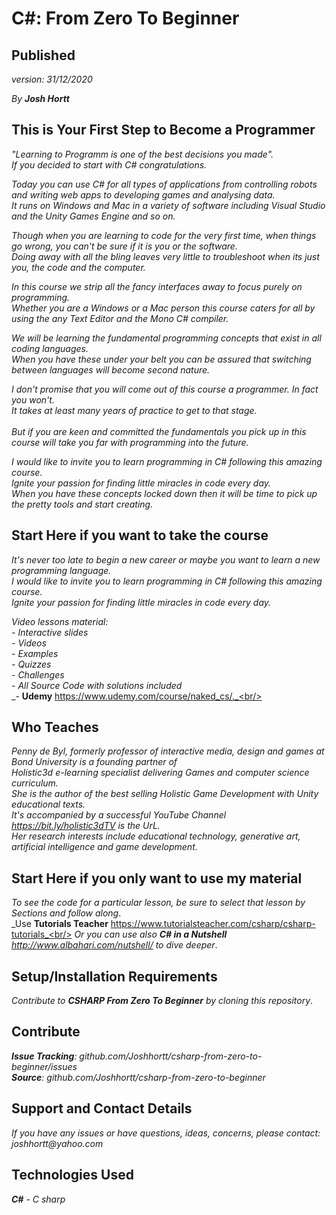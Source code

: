 # C#: From Zero To Beginner 

## Published
_version: 31/12/2020_<br/>

_By **Josh Hortt**_

## This is Your First Step to Become a Programmer

_"Learning to Programm is one of the best decisions you made"._<br/>
_If you decided to start with C# congratulations._<br/> 

_Today you can use C# for all types of applications from controlling robots and writing web apps to developing games and analysing data._<br/>
_It runs on Windows and Mac in a variety of software including Visual Studio and the Unity Games Engine and so on._<br/>

_Though when you are learning to code for the very first time, when things go wrong, you can't be sure if it is you or the software._<br/>
_Doing away with all the bling leaves very little to troubleshoot when its just you, the code and the computer._<br/>

_In this course we strip all the fancy interfaces away to focus purely on programming._<br/>
_Whether you are a Windows or a Mac person this course caters for all by using the any Text Editor and the Mono C# compiler._<br/>

_We will be learning the fundamental programming concepts that exist in all coding languages._<br/> 
_When you have these under your belt you can be assured that switching between languages will become second nature._<br/>

_I don't promise that you will come out of this course a programmer.  In fact you won't._<br/> 
_It takes at least many years of practice to get to that stage._<br/>  
_But if you are keen and committed the fundamentals you pick up in this course will take you far with programming into the future._<br/>

_I would like to invite you to learn programming in C# following this amazing course._<br/>
_Ignite your passion for finding little miracles in code every day._<br/>
_When you have these concepts locked down then it will be time to pick up the pretty tools and start creating._

## Start Here if you want to take the course
_It's never too late to begin a new career or maybe you want to learn a new programming language._<br/>
_I would like to invite you to learn programming in C# following this amazing course._<br/> 
_Ignite your passion for finding little miracles in code every day._<br/>

_Video lessons material:_<br/>
_- Interactive slides_<br/>
_- Videos_<br/>
_- Examples_<br/>
_- Quizzes_<br/>
_- Challenges_<br/>
_- All Source Code with solutions included_<br/> 
_- **Udemy** https://www.udemy.com/course/naked_cs/._<br/> 

## Who Teaches
_Penny de Byl, formerly professor of interactive media, design and games at Bond University is a founding partner of_<br/> 
_Holistic3d e-learning specialist delivering Games and computer science curriculum._<br/> 
_She is the author of the best selling Holistic Game Development with Unity educational texts._<br/>
_It's accompanied by a successful YouTube Channel https://bit.ly/holistic3dTV is the UrL._<br/>
_Her research interests include educational technology, generative art, artificial intelligence and game development._<br/> 

## Start Here if you only want to use my material
_To see the code for a particular lesson, be sure to select that lesson by Sections and follow along_.<br/>
_Use **Tutorials Teacher** https://www.tutorialsteacher.com/csharp/csharp-tutorials_<br/>
_Or you can use also **C# in a Nutshell** http://www.albahari.com/nutshell/ to dive deeper_.

## Setup/Installation Requirements

_Contribute to **CSHARP From Zero To Beginner** by cloning this repository_.

## Contribute

_**Issue Tracking**: github.com/Joshhortt/csharp-from-zero-to-beginner/issues_<br/>
_**Source**: github.com/Joshhortt/csharp-from-zero-to-beginner_

## Support and Contact Details

_If you have any issues or have questions, ideas, concerns, please contact: joshhortt@yahoo.com_

## Technologies Used

_**C#** - C sharp_<br/>

